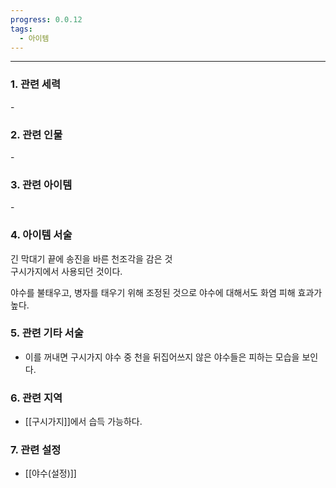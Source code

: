 ```yaml
---
progress: 0.0.12
tags:
  - 아이템
---
```

---
### 1. 관련 세력 
\- 
### 2. 관련 인물
\-
### 3. 관련 아이템
\-

### 4. 아이템 서술
긴 막대기 끝에 송진을 바른 천조각을 감은 것  
구시가지에서 사용되던 것이다.  
  
야수를 불태우고, 병자를 태우기 위해 조정된 것으로 야수에 대해서도 화염 피해 효과가 높다.

### 5. 관련 기타 서술
- 이를 꺼내면 구시가지 야수 중 천을 뒤집어쓰지 않은 야수들은 피하는 모습을 보인다.

### 6. 관련 지역
- [[구시가지]]에서 습득 가능하다.

### 7. 관련 설정
- [[야수(설정)]]